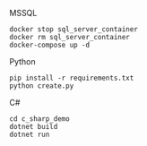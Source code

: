 MSSQL
```
docker stop sql_server_container
docker rm sql_server_container
docker-compose up -d

```


Python
```
pip install -r requirements.txt
python create.py
```

C#
```
cd c_sharp_demo
dotnet build
dotnet run
```